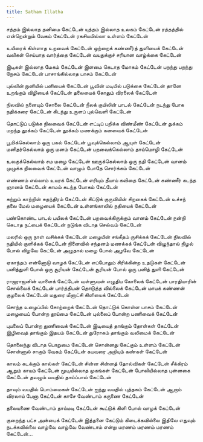 ```yaml
---
title: Satham Illatha
---
```


சத்தம் இல்லாத தனிமை கேட்டேன்
யுத்தம் இல்லாத உலகம் கேட்டேன்
ரத்தத்தில் என்றென்றும் வேகம் கேட்டேன்
ரகசியமில்லா உள்ளம் கேட்டேன்

உயிரைக் கிள்ளாத உறவைக் கேட்டேன்
ஒற்றைக் கண்ணீர்த் துளியைக் கேட்டேன்
வலிகள் செய்யாத வார்த்தை கேட்டேன்
வயதுக்குச் சரியான வாழ்க்கை கேட்டேன்

இடிகள் இல்லாத மேகம் கேட்டேன்
இளமை கெடாத மோகம் கேட்டேன்
பறந்து பறந்து நேசம் கேட்டேன்
பாசாங்கில்லாத பாசம் கேட்டேன்

புல்லின் நுனியில் பனியைக் கேட்டேன்
பூவின் மடியில் படுக்கை கேட்டேன்
தானே உறங்கும் விழியைக் கேட்டேன்
தலையைக் கோதும் விரலைக் கேட்டேன்

நிலவில் நனையும் சோலை கேட்டேன்
நீலக் குயிலின் பாடல் கேட்டேன்
நடந்து போக நதிக்கரை கேட்டேன்
கிடந்து உருளப் புல்வெளி கேட்டேன்

தொட்டுப் படுக்க நிலவைக் கேட்டேன்
எட்டிப் பறிக்க விண்மீண் கேட்டேன்
துக்கம் மறந்த தூக்கம் கேட்டேன்
தூக்கம் மணக்கும் கனவைக் கேட்டேன்

பூமிக்கெல்லாம் ஒரு பகல் கேட்டேன்
பூவுக்கெல்லாம் ஆயுள் கேட்டேன்
மனிதர்கெல்லாம் ஒரு மனம் கேட்டேன்
பறவைக்கெல்லாம் தாய்மொழி கேட்டேன்

உலகுக்கெல்லாம் சம மழை கேட்டேன்
ஊருக்கெல்லாம் ஒரு நதி கேட்டேன்
வானம் முழுக்க நிலவைக் கேட்டேன்
வாழும் போதே சொர்க்கம் கேட்டேன்

எண்ணம் எல்லாம் உயரக் கேட்டேன்
எரியும் தீயாய் கவிதை கேட்டேன்
கண்ணீர் கடந்த ஞானம் கேட்டேன்
காமம் கடந்த யோகம் கேட்டேன்

சுற்றும் காற்றின் சுதந்திரம் கேட்டேன்
சிட்டுக் குருவியின் சிறகைக் கேட்டேன்
உச்சந் தலை மேல் மழையைக் கேட்டேன்
உள்ளங்காலில் நதியைக் கேட்டேன்

பண்கொண்ட பாடல் பயிலக் கேட்டேன்
பறவைக்கிருக்கும் வானம் கேட்டேன்
நன்றி கெடாத நட்பைக் கேட்டேன்
நடுங்க விடாத செல்வம் கேட்டேன்

மலரில் ஒரு நாள் வசிக்கக் கேட்டேன்
மழையின் சங்கீதம் ருசிக்கக் கேட்டேன்
நிலவில் நதியில் குளிக்கக் கேட்டேன்
நினைவில் சந்தனம் மணக்கக் கேட்டேன்
விழுந்தால் நிழல் போல் விழவே கேட்டேன்
அழுதால் மழை போல் அழவே கேட்டேன்

ஏகாந்தம் என்னோடு வாழக் கேட்டேன்
எப்போதும் சிரிக்கின்ற உதடுகள் கேட்டேன்
பனித்துளி போல் ஒரு சூரியன் கேட்டேன்
சூரியன் போல் ஒரு பனித் துளி கேட்டேன்

ராஜராஜனின் வாளைக் கேட்டேன்
வள்ளுவன் எழுதிய கோலைக் கேட்டேன்
பாரதியாரின் சொல்லைக் கேட்டேன்
பார்த்திபன் தொடுத்த வில்லைக் கேட்டேன்
மாயக் கண்ணன் குழலைக் கேட்டேன்
மதுரை மீனாட்சி கிளியைக் கேட்டேன்

சொந்த உழைப்பில் சோற்றைக் கேட்டேன்
தொட்டுக் கொள்ள பாசம் கேட்டேன்
மழையைப் போன்ற தூய்மை கேட்டேன்
புல்லைப் போன்ற பணிவைக் கேட்டேன்

புயலைப் போன்ற துணிவைக் கேட்டேன்
இடியைத் தாங்கும் தோள்கள் கேட்டேன்
இழிவைத் தாங்கும் இதயம் கேட்டேன்
துரோகம் தாங்கும் வலிமைக் கேட்டேன்

தொலைந்து விடாத பொறுமை கேட்டேன்
சொன்னது கேட்கும் உள்ளம் கேட்டேன்
சொன்னால் சாகும் வேகம் கேட்டேன்
கயவரை அறியும் கண்கள் கேட்டேன்

காலம் கடக்கும் கால்கள் கேட்டேன்
சின்ன சின்னத் தோல்விகள் கேட்டேன்
சீக்கிரம் ஆறும் காயம் கேட்டேன்
மூடியில்லாத முகங்கள் கேட்டேன்
போலியில்லாத புன்னகை கேட்டேன்
தவழும் வயதில் தாய்ப்பால் கேட்டேன்

தாவும் வயதில் பொம்மைகள் கேட்டேன்
ஐந்து வயதில் புத்தகம் கேட்டேன்
ஆறாம் விரலாய் பேனா கேட்டேன்
காசே வேண்டாம் கருணை கேட்டேன்

தலையணை வேண்டாம் தாய்மடி கேட்டேன்
கூட்டுக் கிளி போல் வாழக் கேட்டேன்

குறைந்த பட்ச அன்பைக் கேட்டேன்
இத்தனை கேட்டும் கிடைக்கவில்லை
இதிலே எதுவும் நடக்கவில்லை
வாழ்வே வாழ்வே வேண்டாம் என்று
மரணம் மரணம் மரணம் கேட்டேன்...
